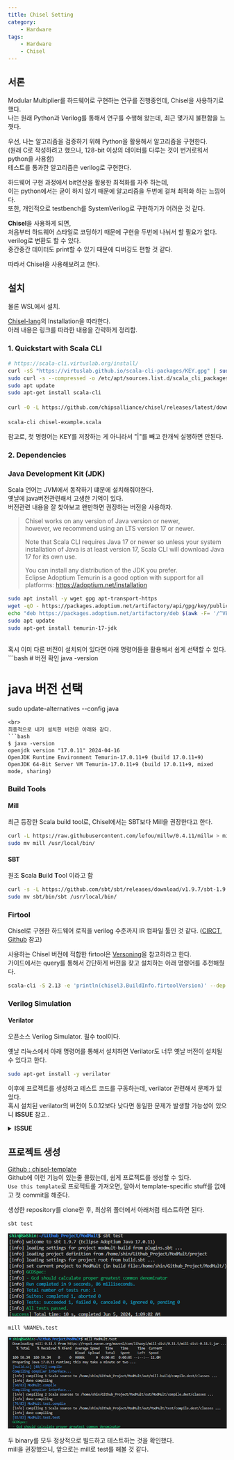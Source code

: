 ```yaml
---
title: Chisel Setting
category:
    - Hardware
tags:
    - Hardware
    - Chisel
---
```


## 서론
Modular Multiplier를 하드웨어로 구현하는 연구를 진행중인데, Chisel을 사용하기로 했다.  
나는 원래 Python과 Verilog를 통해서 연구를 수행해 왔는데, 최근 몇가지 불편함을 느꼇다.  

우선, 나는 알고리즘을 검증하기 위해 Python을 활용해서 알고리즘을 구현한다.  
(원래 C로 작성하려고 했으나, 128-bit 이상의 데이터를 다루는 것이 번거로워서 python을 사용함)  
테스트를 통과한 알고리즘은 verilog로 구현한다.

하드웨어 구현 과정에서 bit연산을 활용한 최적화를 자주 하는데,  
이는 python에서는 굳이 하지 않기 때문에 알고리즘을 두번에 걸쳐 최적화 하는 느낌이다.  
또한, 개인적으로 testbench를 SystemVerilog로 구현하기가 어려운 것 같다.

**Chisel**을 사용하게 되면,  
처음부터 하드웨어 스타일로 코딩하기 때문에 구현을 두번에 나눠서 할 필요가 없다.  
verilog로 변환도 할 수 있다.  
중간중간 데이터도 print할 수 있기 때문에 디버깅도 편할 것 같다.

따라서 Chisel을 사용해보려고 한다.


## 설치
물론 WSL에서 설치.

[Chisel-lang](https://www.chisel-lang.org/docs/installation)의 Installation을 따라한다.  
아래 내용은 링크를 따라한 내용을 간략하게 정리함.  

### 1. Quickstart with Scala CLI
```bash
# https://scala-cli.virtuslab.org/install/
curl -sS "https://virtuslab.github.io/scala-cli-packages/KEY.gpg" | sudo gpg --dearmor  -o /etc/apt/trusted.gpg.d/scala-cli.gpg 2>/dev/null
sudo curl -s --compressed -o /etc/apt/sources.list.d/scala_cli_packages.list "https://virtuslab.github.io/scala-cli-packages/debian/scala_cli_packages.list"
sudo apt update
sudo apt-get install scala-cli

curl -O -L https://github.com/chipsalliance/chisel/releases/latest/download/chisel-example.scala

scala-cli chisel-example.scala
```
참고로, 첫 명령어는 KEY를 저장하는 게 아니라서 "|"를 빼고 한개씩 실행하면 안된다.  

### 2. Dependencies
### Java Development Kit (JDK)
Scala 언어는 JVM에서 동작하기 떄문에 설치해줘야한다.  
옛날에 java버전관련해서 고생한 기억이 있다.  
버전관련 내용을 잘 찾아보고 왠만하면 권장하는 버전을 사용하자.

> Chisel works on any version of Java version or newer,  
> however, we recommend using an LTS version 17 or newer.  
> 
> Note that Scala CLI requires Java 17 or newer so unless your system installation of Java is at least version 17,
> Scala CLI will download Java 17 for its own use.
>
> You can install any distribution of the JDK you prefer.  
> Eclipse Adoptium Temurin is a good option with support for all platforms: https://adoptium.net/installation

```bash
sudo apt install -y wget gpg apt-transport-https
wget -qO - https://packages.adoptium.net/artifactory/api/gpg/key/public | gpg --dearmor | sudo tee /etc/apt/trusted.gpg.d/adoptium.gpg > /dev/null
echo "deb https://packages.adoptium.net/artifactory/deb $(awk -F= '/^VERSION_CODENAME/{print$2}' /etc/os-release) main" | sudo tee /etc/apt/sources.list.d/adoptium.list
sudo apt update
sudo apt-get install temurin-17-jdk
```
<br>
혹시 이미 다른 버전이 설치되어 있다면 아래 명령어들을 활용해서 쉽게 선택할 수 있다.
```bash
# 버전 확인
java -version

# java 버전 선택
sudo update-alternatives --config java
```
<br>
최종적으로 내가 설치한 버전은 아래와 같다.
```bash
$ java -version
openjdk version "17.0.11" 2024-04-16
OpenJDK Runtime Environment Temurin-17.0.11+9 (build 17.0.11+9)
OpenJDK 64-Bit Server VM Temurin-17.0.11+9 (build 17.0.11+9, mixed mode, sharing)
```


### Build Tools
#### Mill
최근 등장한 Scala build tool로, Chisel에서는 SBT보다 Mill을 권장한다고 한다.
```bash
curl -L https://raw.githubusercontent.com/lefou/millw/0.4.11/millw > mill && chmod +x mill
sudo mv mill /usr/local/bin/
```

#### SBT
원조 **S**cala **B**uild **T**ool 이라고 함
```bash
curl -s -L https://github.com/sbt/sbt/releases/download/v1.9.7/sbt-1.9.7.tgz | tar xvz
sudo mv sbt/bin/sbt /usr/local/bin/
```

### Firtool

Chisel로 구현한 하드웨어 로직을 verilog 수준까지 IR 컴파일 툴인 것 같다. ([CIRCT](https://circt.llvm.org/), [Github](https://github.com/llvm/circt) 참고)  

사용하는 Chisel 버전에 적합한 firtool은 [Versoning](https://www.chisel-lang.org/docs/appendix/versioning#firtool-version)을 참고하라고 한다.  
가이드에서는 query를 통해서 간단하게 버전을 찾고 설치하는 아래 명령어를 추천해줬다.  
```bash
scala-cli -S 2.13 -e 'println(chisel3.BuildInfo.firtoolVersion)' --dep org.chipsalliance::chisel:6.0.0
```

### Verilog Simulation
#### Verilator
오픈소스 Verilog Simulator. 필수 tool이다. 

옛날 리눅스에서 아래 명령어를 통해서 설치하면 Verilator도 너무 옛날 버전이 설치될 수 있다고 한다.
```bash
sudo apt-get install -y verilator
```
이후에 프로젝트를 생성하고 테스트 코드를 구동하는데, verilator 관련해서 문제가 있었다.  
혹시 설치된 verilator의 버전이 5.0.12보다 낮다면 동일한 문제가 발생할 가능성이 있으니 **ISSUE** 참고..

<details markdown="1">
<summary><b>ISSUE</b></summary>

<br>
[Github Issue](https://github.com/chipsalliance/chisel-template/issues/127)와 동일한 문제가 발생했고, 해당 이슈의 답글을 보고 해결했다.
![alt text](../../assets/image/image-4.png)
<br>
내 환경은 아래와 같았다.
```bash
$ verilator --version
Verilator 4.038 2020-07-11 rev v4.036-114-g0cd4a57ad

$ cat /etc/issue
Ubuntu 22.04.4 LTS \n \l
```
<br>
Issue에서 말했던 것처럼 경험적으로 5.0.12+에서는 된다고 하니까, 삭제하고 다시 설치했다.  
[Verilator: Git Quick Install](https://veripool.org/guide/latest/install.html#git-quick-install)을 참고했다.
```bash
sudo apt remove verilator

# Prerequisites:
sudo apt-get install git help2man perl python3 make autoconf g++ flex bison ccache
sudo apt-get install libgoogle-perftools-dev numactl perl-doc
sudo apt-get install libfl2  # Ubuntu only (ignore if gives error)
sudo apt-get install libfl-dev  # Ubuntu only (ignore if gives error)
sudo apt-get install zlibc zlib1g zlib1g-dev  # Ubuntu only (ignore if gives error)

git clone https://github.com/verilator/verilator
cd verilator
git checkout v5.012

autoconf
./configure
make -j `nproc`
sudo make install

verilator --version
```
</details>

## 프로젝트 생성
[Github : chisel-template](https://github.com/chipsalliance/chisel-template)  
Github에 이런 기능이 있는줄 몰랐는데, 쉽게 프로젝트를 생성할 수 있다.  
`Use this template`로 프로젝트롤 가져오면, 알아서 template-specific stuff를 없애고 첫 commit을 해준다.

생성한 repository를 clone한 후, 최상위 폴더에서 아래처럼 테스트하면 된다.
```bash
sbt test
```
![alt text](../../assets/image/image-5.png)

```bash
mill %NAME%.test
```
![alt text](../../assets/image/image-6.png)

두 binary를 모두 정상적으로 빌드하고 테스트하는 것을 확인했다.  
mill을 권장했으니, 앞으로는 mill로 test를 해볼 것 같다.